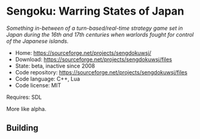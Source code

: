 # Sengoku: Warring States of Japan

_Something in-between of a turn-based/real-time strategy game set in Japan during the 16th and 17th centuries when warlords fought for control of the Japanese islands._

- Home: https://sourceforge.net/projects/sengdokuwsj/
- Download: https://sourceforge.net/projects/sengdokuwsj/files
- State: beta, inactive since 2008
- Code repository: https://sourceforge.net/projects/sengdokuwsj/files
- Code language: C++, Lua
- Code license: MIT

Requires: SDL

More like alpha.

## Building

